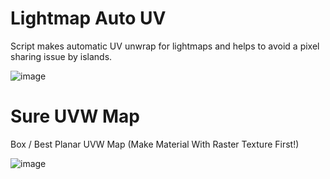 # Lightmap Auto UV
Script makes automatic UV unwrap for lightmaps and helps to avoid a pixel sharing issue by islands.

![image](https://raw.githubusercontent.com/muchasty/UV-Tools/master/Information%20%26%20License/LightmapAutoUV.JPG)


# Sure UVW Map
Box / Best Planar UVW Map (Make Material With Raster Texture First!)

![image](https://raw.githubusercontent.com/muchasty/UV-Tools/master/Information%20%26%20License/SureUVWMap.jpg)
